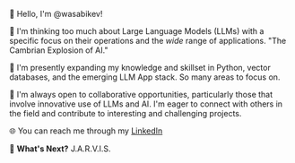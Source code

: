 👋 Hello, I'm @wasabikev!

👀 I'm thinking too much about Large Language Models (LLMs) with a specific focus on their operations and the *wide* range of applications. "The Cambrian Explosion of AI."

🌱 I'm presently expanding my knowledge and skillset in Python, vector databases, and the emerging LLM App stack. So many areas to focus on.

💞️ I'm always open to collaborative opportunities, particularly those that involve innovative use of LLMs and AI. I'm eager to connect with others in the field and contribute to interesting and challenging projects.

🌐 You can reach me through my [LinkedIn](https://www.linkedin.com/in/atkinsonkevin/)

🔮 **What's Next?** J.A.R.V.I.S.


<!---
wasabikev/wasabikev is a ✨ special ✨ repository because its `README.md` (this file) appears on your GitHub profile.
You can click the Preview link to take a look at your changes.
--->
